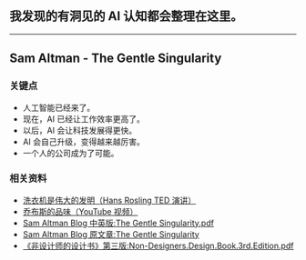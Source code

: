 ## 我发现的有洞见的 AI 认知都会整理在这里。

---

## Sam Altman - The Gentle Singularity

### 关键点

- 人工智能已经来了。
- 现在，AI 已经让工作效率更高了。
- 以后，AI 会让科技发展得更快。
- AI 会自己升级，变得越来越厉害。
- 一个人的公司成为了可能。

### 相关资料

- [洗衣机是伟大的发明（Hans Rosling TED 演讲）](https://www.ted.com/talks/hans_rosling_the_magic_washing_machine)
- [乔布斯的品味（YouTube 视频）](https://www.youtube.com/watch?v=5y03eFMmOKY)
- [Sam Altman Blog 中英版:The Gentle Singularity.pdf](The%20Gentle%20Singularity/The%20Gentle%20Singularity.pdf)  
- [Sam Altman Blog 原文章:The Gentle Singularity](https://blog.samaltman.com/the-gentle-singularity)
- [ 《非设计师的设计书》第三版:Non-Designers.Design.Book.3rd.Edition.pdf](The%20Gentle%20Singularity/Non-Designers.Design.Book.3rd.Edition.pdf)  
 
